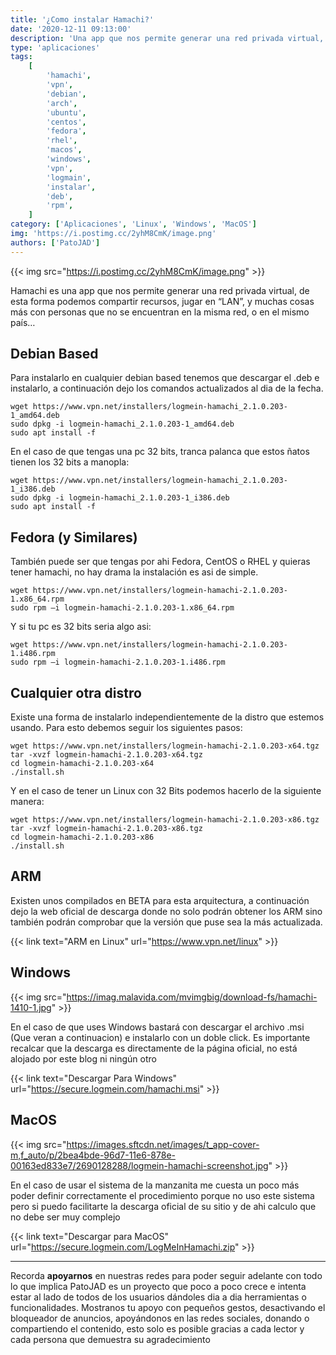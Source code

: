 ```yaml
---
title: '¿Como instalar Hamachi?'
date: '2020-12-11 09:13:00'
description: 'Una app que nos permite generar una red privada virtual, de esta forma podemos compartir recursos, jugar en “LAN”, y muchas cosas mas...'
type: 'aplicaciones'
tags:
    [
        'hamachi',
        'vpn',
        'debian',
        'arch',
        'ubuntu',
        'centos',
        'fedora',
        'rhel',
        'macos',
        'windows',
        'vpn',
        'logmain',
        'instalar',
        'deb',
        'rpm',
    ]
category: ['Aplicaciones', 'Linux', 'Windows', 'MacOS']
img: 'https://i.postimg.cc/2yhM8CmK/image.png'
authors: ['PatoJAD']
---
```


{{< img src="https://i.postimg.cc/2yhM8CmK/image.png" >}}

Hamachi es una app que nos permite generar una red privada virtual, de esta forma podemos compartir recursos, jugar en “LAN”, y muchas cosas más con personas que no se encuentran en la misma red, o en el mismo país…

## Debian Based

Para instalarlo en cualquier debian based tenemos que descargar el .deb e instalarlo, a continuación dejo los comandos actualizados al dia de la fecha.

```shell
wget https://www.vpn.net/installers/logmein-hamachi_2.1.0.203-1_amd64.deb
sudo dpkg -i logmein-hamachi_2.1.0.203-1_amd64.deb
sudo apt install -f
```

En el caso de que tengas una pc 32 bits, tranca palanca que estos ñatos tienen los 32 bits a manopla:

```shell
wget https://www.vpn.net/installers/logmein-hamachi_2.1.0.203-1_i386.deb
sudo dpkg -i logmein-hamachi_2.1.0.203-1_i386.deb
sudo apt install -f
```

## Fedora (y Similares)

También puede ser que tengas por ahi Fedora, CentOS o RHEL y quieras tener hamachi, no hay drama la instalación es asi de simple.

```shell
wget https://www.vpn.net/installers/logmein-hamachi-2.1.0.203-1.x86_64.rpm
sudo rpm –i logmein-hamachi-2.1.0.203-1.x86_64.rpm
```

Y si tu pc es 32 bits seria algo asi:

```shell
wget https://www.vpn.net/installers/logmein-hamachi-2.1.0.203-1.i486.rpm
sudo rpm –i logmein-hamachi-2.1.0.203-1.i486.rpm
```

## Cualquier otra distro

Existe una forma de instalarlo independientemente de la distro que estemos usando. Para esto debemos seguir los siguientes pasos:

```shell
wget https://www.vpn.net/installers/logmein-hamachi-2.1.0.203-x64.tgz
tar -xvzf logmein-hamachi-2.1.0.203-x64.tgz
cd logmein-hamachi-2.1.0.203-x64
./install.sh
```

Y en el caso de tener un Linux con 32 Bits podemos hacerlo de la siguiente manera:

```shell
wget https://www.vpn.net/installers/logmein-hamachi-2.1.0.203-x86.tgz
tar -xvzf logmein-hamachi-2.1.0.203-x86.tgz
cd logmein-hamachi-2.1.0.203-x86
./install.sh
```

## ARM

Existen unos compilados en BETA para esta arquitectura, a continuación dejo la web oficial de descarga donde no solo podrán obtener los ARM sino también podrán comprobar que la versión que puse sea la más actualizada.

{{< link text="ARM en Linux" url="https://www.vpn.net/linux" >}}

## Windows

{{< img src="https://imag.malavida.com/mvimgbig/download-fs/hamachi-1410-1.jpg" >}}

En el caso de que uses Windows bastará con descargar el archivo .msi (Que veran a continuacion) e instalarlo con un doble click. Es importante recalcar que la descarga es directamente de la página oficial, no está alojado por este blog ni ningún otro

{{< link text="Descargar Para Windows" url="https://secure.logmein.com/hamachi.msi" >}}

## MacOS

{{< img src="https://images.sftcdn.net/images/t_app-cover-m,f_auto/p/2bea4bde-96d7-11e6-878e-00163ed833e7/2690128288/logmein-hamachi-screenshot.jpg" >}}

En el caso de usar el sistema de la manzanita me cuesta un poco más poder definir correctamente el procedimiento porque no uso este sistema pero si puedo facilitarte la descarga oficial de su sitio y de ahi calculo que no debe ser muy complejo

{{< link text="Descargar para MacOS" url="https://secure.logmein.com/LogMeInHamachi.zip" >}}

---

Recorda **apoyarnos** en nuestras redes para poder seguir adelante con todo lo que implica PatoJAD es un proyecto que poco a poco crece e intenta estar al lado de todos de los usuarios dándoles dia a dia herramientas o funcionalidades. Mostranos tu apoyo con pequeños gestos, desactivando el bloqueador de anuncios, apoyándonos en las redes sociales, donando o compartiendo el contenido, esto solo es posible gracias a cada lector y cada persona que demuestra su agradecimiento
